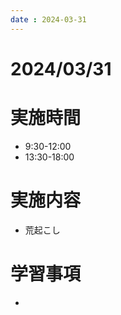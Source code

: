 ```yaml
---
date : 2024-03-31
---
```


# 2024/03/31

# 実施時間
- 9:30-12:00
- 13:30-18:00

# 実施内容
- 荒起こし

# 学習事項
- 